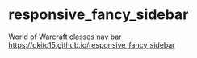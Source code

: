 # responsive_fancy_sidebar
World of Warcraft classes nav bar
https://okito15.github.io/responsive_fancy_sidebar
